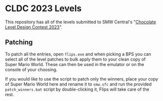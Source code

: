 # CLDC 2023 Levels

This repository has all of the levels submitted to SMW Central's "[Chocolate Level Design Contest 2023](https://smwc.me/t/124176)".

## Patching

To patch all the entries, open `flips.exe` and when picking a BPS you can select all of the level patches to bulk apply them to your clean copy of Super Mario World. These can then be used in the emulator or on the console of your choosing.

If you would like to use the script to patch only the winners, place your copy of Super Mario World here and rename it to `smw.sfc` and run the provided `patch_winners.bat` script by double-clicking it, Flips will take care of the rest.

